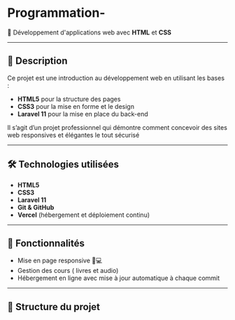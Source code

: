# Programmation-

🚀 Développement d'applications web avec **HTML** et **CSS**  

---

## 📖 Description

Ce projet est une introduction au développement web en utilisant les bases :  
- **HTML5** pour la structure des pages  
- **CSS3** pour la mise en forme et le design  
- **Laravel 11** pour la mise en place du back-end 

Il s’agit d’un projet professionnel qui démontre comment concevoir des sites web  responsives et élégantes le tout sécurisé 

---

## 🛠️ Technologies utilisées

- **HTML5**
- **CSS3**
- **Laravel 11**
- **Git & GitHub**
- **Vercel** (hébergement et déploiement continu)

---

## 🚀 Fonctionnalités

- Mise en page responsive 📱💻  
- Gestion des cours ( livres et audio)
- Hébergement en ligne avec mise à jour automatique à chaque commit  

---

## 📂 Structure du projet